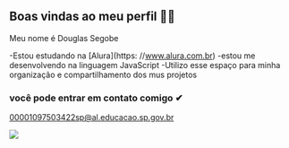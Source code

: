 ## Boas vindas ao meu perfil 🐱‍👤

Meu nome é Douglas Segobe

-Estou estudando na [Alura](https: //www.alura.com.br)
-estou me desenvolvendo na linguagem JavaScript
-Utilizo esse espaço para minha organização e compartilhamento dos mus projetos

### você pode entrar em contato comigo ✔

00001097503422sp@al.educacao.sp.gov.br



![](https://media1.tenor.com/m/Z3MLscFkWMgAAAAd/goat.gif)
